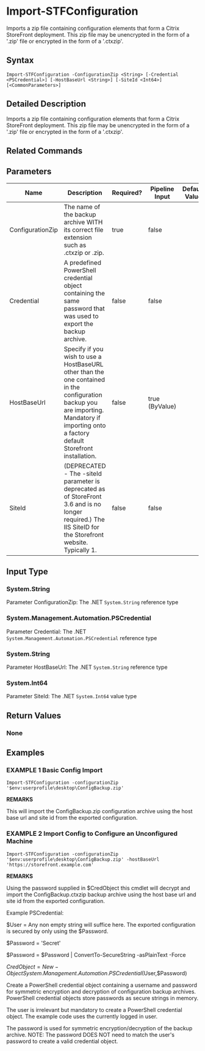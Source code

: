 ﻿# Import-STFConfiguration

Imports a zip file containing configuration elements that form a Citrix StoreFront deployment. This zip file may be unencrypted in the form of a '.zip' file or encrypted in the form of a '.ctxzip'.

## Syntax

```
Import-STFConfiguration -ConfigurationZip <String> [-Credential <PSCredential>] [-HostBaseUrl <String>] [-SiteId <Int64>] [<CommonParameters>]
```

## Detailed Description

Imports a zip file containing configuration elements that form a Citrix StoreFront deployment. This zip file may be unencrypted in the form of a '.zip' file or encrypted in the form of a '.ctxzip'.

## Related Commands


## Parameters

| Name   | Description | Required? | Pipeline Input | Default Value |
| --- | --- | --- | --- | --- |
|ConfigurationZip|The name of the backup archive WITH its correct file extension such as .ctxzip or .zip.|true|false| |
|Credential|A predefined PowerShell credential object containing the same password that was used to export the backup archive.|false|false| |
|HostBaseUrl|Specify if you wish to use a HostBaseURL other than the one contained in the configuration backup you are importing. Mandatory if importing onto a factory default Storefront installation.|false|true (ByValue)| |
|SiteId|(DEPRECATED - The -siteId parameter is deprecated as of StoreFront 3.6 and is no longer required.) The IIS SiteID for the Storefront website. Typically 1.|false|false| |

## Input Type

### System.String

Parameter ConfigurationZip: The .NET `System.String` reference type

### System.Management.Automation.PSCredential

Parameter Credential: The .NET `System.Management.Automation.PSCredential` reference type

### System.String

Parameter HostBaseUrl: The .NET `System.String` reference type

### System.Int64

Parameter SiteId: The .NET `System.Int64` value type

## Return Values

### None

## Examples

### EXAMPLE 1 Basic Config Import

```
Import-STFConfiguration -configurationZip '$env:userprofile\desktop\ConfigBackup.zip'
```

**REMARKS**

This will import the ConfigBackup.zip configuration archive using the host base url and site id from the exported configuration.

### EXAMPLE 2 Import Config to Configure an Unconfigured Machine

```
Import-STFConfiguration -configurationZip '$env:userprofile\desktop\ConfigBackup.zip' -hostBaseUrl 'https://storefront.example.com'
```

**REMARKS**

Using the password supplied in $CredObject this cmdlet will decrypt and import the ConfigBackup.ctxzip backup archive using the host base url and site id from the exported configuration.

Example PSCredential:

$User = Any non empty string will suffice here. The exported configuration is secured by only using the $Password.

$Password = 'Secret'

$Password = $Password | ConvertTo-SecureString -asPlainText -Force

$CredObject = New-Object System.Management.Automation.PSCredential($User,$Password)

Create a PowerShell credential object containing a username and password for symmetric encryption and decryption of configuration backup archives. PowerShell credential objects store passwords as secure strings in memory.

The user is irrelevant but mandatory to create a PowerShell credential object. The example code uses the currently logged in user.

The password is used for symmetric encryption/decryption of the backup archive. NOTE: The password DOES NOT need to match the user's password to create a valid credential object.

